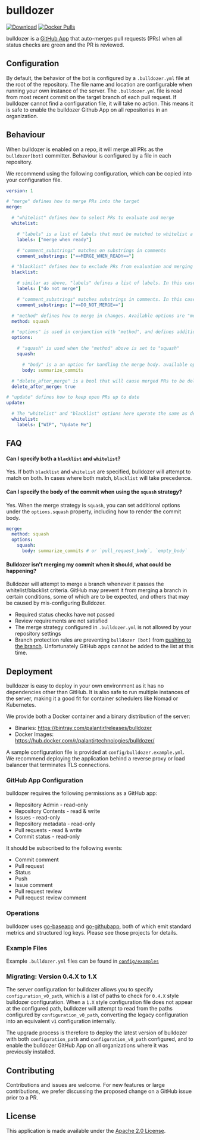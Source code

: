 # bulldozer

[![Download](https://api.bintray.com/packages/palantir/releases/bulldozer/images/download.svg)](https://bintray.com/palantir/releases/bulldozer/_latestVersion) [![Docker Pulls](https://img.shields.io/docker/pulls/palantirtechnologies/bulldozer.svg)](https://hub.docker.com/r/palantirtechnologies/bulldozer/)

bulldozer is a [GitHub App](https://developer.github.com/apps/) that auto-merges
pull requests (PRs) when all status checks are green and the PR is reviewed.

## Configuration

By default, the behavior of the bot is configured by a `.bulldozer.yml` file at
the root of the repository. The file name and location are configurable when
running your own instance of the server. The `.bulldozer.yml` file is read from
most recent commit on the target branch of each pull request. If bulldozer cannot
find a configuration file, it will take no action. This means it is safe to enable
the bulldozer Github App on all repositories in an organization.

## Behaviour

When bulldozer is enabled on a repo, it will merge all PRs as the `bulldozer[bot]`
committer. Behaviour is configured by a file in each repository.

We recommend using the following configuration, which can be copied into your configuration file.

```yaml
version: 1

# "merge" defines how to merge PRs into the target
merge:

  # "whitelist" defines how to select PRs to evaluate and merge
  whitelist:

    # "labels" is a list of labels that must be matched to whitelist a PR for merging (case-insensitive)
    labels: ["merge when ready"]

    # "comment_substrings" matches on substrings in comments
    comment_substrings: ["==MERGE_WHEN_READY=="]

  # "blacklist" defines how to exclude PRs from evaluation and merging
  blacklist:

    # similar as above, "labels" defines a list of labels. In this case, matched labels cause exclusion. (case-insensitive)
    labels: ["do not merge"]

    # "comment_substrings" matches substrings in comments. In this case, matched substrings cause exclusion.
    comment_substrings: ["==DO_NOT_MERGE=="]

  # "method" defines how to merge in changes. Available options are "merge", "rebase" and "squash"
  method: squash

  # "options" is used in conjunction with "method", and defines additional merging options for each type.
  options:

    # "squash" is used when the "method" above is set to "squash"
    squash:

      # "body" is a an option for handling the merge body. available options are "summarize_commits", "pull_request_body", and "empty_body"
      body: summarize_commits

  # "delete_after_merge" is a bool that will cause merged PRs to be deleted once they are successfully merged
  delete_after_merge: true

# "update" defines how to keep open PRs up to date
update:

  # The "whitelist" and "blacklist" options here operate the same as described for the `merge` block.
  whitelist:
    labels: ["WIP", "Update Me"]
```

## FAQ

#### Can I specify both a `blacklist` and `whitelist`?
Yes. If both `blacklist` and `whitelist` are specified, bulldozer will attempt to match
on both. In cases where both match, `blacklist` will take precedence.

#### Can I specify the body of the commit when using the `squash` strategy?
Yes. When the merge strategy is `squash`, you can set additional options under the
`options.squash` property, including how to render the commit body.

```yaml
merge:
  method: squash
  options:
    squash:
      body: summarize_commits # or `pull_request_body`, `empty_body`
```

#### Bulldozer isn't merging my commit when it should, what could be happening?
Bulldozer will attempt to merge a branch whenever it passes the whitelist/blacklist
criteria. GitHub may prevent it from merging a branch in certain conditions, some of
which are to be expected, and others that may be caused by mis-configuring Bulldozer.

* Required status checks have not passed
* Review requirements are not satisfied
* The merge strategy configured in `.bulldozer.yml` is not allowed by your repository settings
* Branch protection rules are preventing `bulldozer [bot]` from [pushing to the branch](https://help.github.com/articles/about-branch-restrictions/).
  Unfortunately GitHub apps cannot be added to the list at this time.

## Deployment

bulldozer is easy to deploy in your own environment as it has no dependencies
other than GitHub. It is also safe to run multiple instances of the server,
making it a good fit for container schedulers like Nomad or Kubernetes.

We provide both a Docker container and a binary distribution of the server:

- Binaries: https://bintray.com/palantir/releases/bulldozer
- Docker Images: https://hub.docker.com/r/palantirtechnologies/bulldozer/

A sample configuration file is provided at `config/bulldozer.example.yml`. We
recommend deploying the application behind a reverse proxy or load balancer
that terminates TLS connections.

### GitHub App Configuration

bulldozer requires the following permissions as a GitHub app:

* Repository Admin - read-only
* Repository Contents - read & write
* Issues - read-only
* Repository metadata - read-only
* Pull requests - read & write
* Commit status - read-only

It should be subscribed to the following events:

* Commit comment
* Pull request
* Status
* Push
* Issue comment
* Pull request review
* Pull request review comment

### Operations

bulldozer uses [go-baseapp](https://github.com/palantir/go-baseapp) and
[go-githubapp](https://github.com/palantir/go-githubapp), both of which emit
standard metrics and structured log keys. Please see those projects for
details.

### Example Files

Example `.bulldozer.yml` files can be found in [`config/examples`](https://github.com/palantir/bulldozer/tree/develop/config/examples)

### Migrating: Version 0.4.X to 1.X

The server configuration for bulldozer allows you to specify `configuration_v0_path`, which is a list of paths
to check for `0.4.X` style bulldozer configuration. When a `1.X` style configuration file does not appear
at the configured path, bulldozer will attempt to read from the paths configured by `configuration_v0_path`,
converting the legacy configuration into an equivalent `v1` configuration internally. 

The upgrade process is therefore to deploy the latest version of bulldozer with both `configuration_path` and
`configuration_v0_path` configured, and to enable the bulldozer GitHub App on all organizations where it was
previously installed.

## Contributing

Contributions and issues are welcome. For new features or large contributions,
we prefer discussing the proposed change on a GitHub issue prior to a PR.

## License

This application is made available under the [Apache 2.0 License](http://www.apache.org/licenses/LICENSE-2.0).
